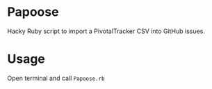 # Papoose
Hacky Ruby script to import a PivotalTracker CSV into GitHub issues.
# Usage
Open terminal and call `Papoose.rb`
